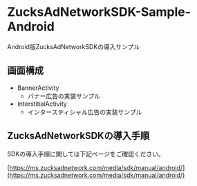 # ZucksAdNetworkSDK-Sample-Android
Android版ZucksAdNetworkSDKの導入サンプル

## 画面構成

- BannerActivity
    - バナー広告の実装サンプル
- InterstitialActivity
    - インタースティシャル広告の実装サンプル

## ZucksAdNetworkSDKの導入手順

SDKの導入手順に関しては下記ページをご確認ください。

[https://ms.zucksadnetwork.com/media/sdk/manual/android/](https://ms.zucksadnetwork.com/media/sdk/manual/android/)